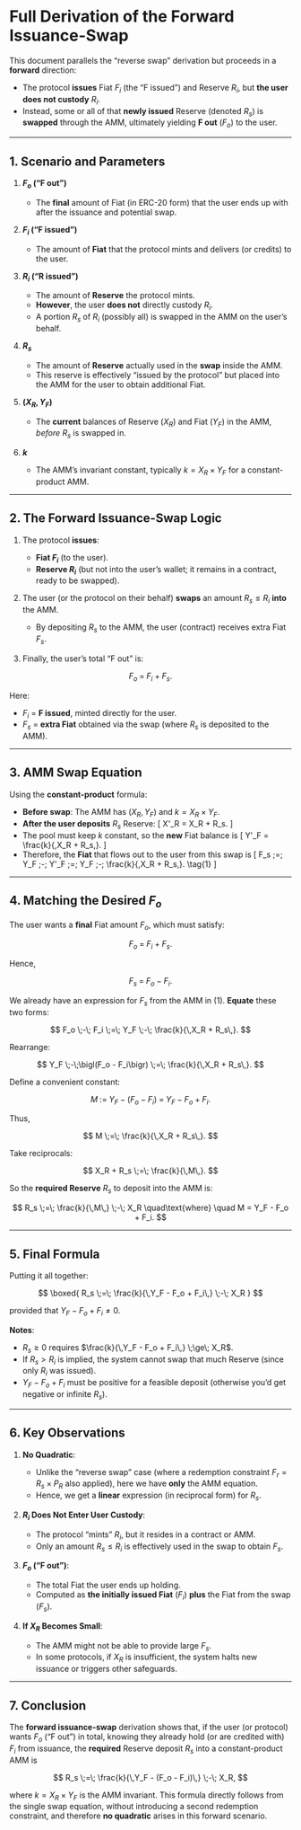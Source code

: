 # Full Derivation of the Forward Issuance-Swap

This document parallels the “reverse swap” derivation but proceeds in a **forward** direction:

- The protocol **issues** Fiat $F_i$ (the “F issued”) and Reserve $R_i$, but **the user does not custody** $R_i$.  
- Instead, some or all of that **newly issued** Reserve (denoted $R_s$) is **swapped** through the AMM, ultimately yielding **F out** ($F_o$) to the user.

---

## 1. Scenario and Parameters

1. **$F_o$ (“F out”)**  
   - The **final** amount of Fiat (in ERC-20 form) that the user ends up with after the issuance and potential swap.

2. **$F_i$ (“F issued”)**  
   - The amount of **Fiat** that the protocol mints and delivers (or credits) to the user.  

3. **$R_i$ (“R issued”)**  
   - The amount of **Reserve** the protocol mints.  
   - **However**, the user **does not** directly custody $R_i$.  
   - A portion $R_s$ of $R_i$ (possibly all) is swapped in the AMM on the user’s behalf.

4. **$R_s$**  
   - The amount of **Reserve** actually used in the **swap** inside the AMM.  
   - This reserve is effectively “issued by the protocol” but placed into the AMM for the user to obtain additional Fiat.

5. **$(X_R, Y_F)$**  
   - The **current** balances of Reserve ($X_R$) and Fiat ($Y_F$) in the AMM, *before* $R_s$ is swapped in.

6. **$k$**  
   - The AMM’s invariant constant, typically $k = X_R \times Y_F$ for a constant-product AMM.

---

## 2. The Forward Issuance-Swap Logic

1. The protocol **issues**:
   - **Fiat $F_i$** (to the user).  
   - **Reserve $R_i$** (but not into the user’s wallet; it remains in a contract, ready to be swapped).

2. The user (or the protocol on their behalf) **swaps** an amount $R_s \le R_i$ **into** the AMM.  
   - By depositing $R_s$ to the AMM, the user (contract) receives extra Fiat $F_s$.

3. Finally, the user’s total “F out” is:

$$
F_o \;=\; F_i \;+\; F_s.
$$

Here:  
- $F_i$ = **F issued**, minted directly for the user.  
- $F_s$ = **extra Fiat** obtained via the swap (where $R_s$ is deposited to the AMM).

---

## 3. AMM Swap Equation

Using the **constant-product** formula:

- **Before swap**: The AMM has $(X_R, Y_F)$ and $k = X_R \times Y_F$.  
- **After the user deposits** $R_s$ Reserve:
  \[
    X'_R = X_R + R_s.
  \]
- The pool must keep $k$ constant, so the **new** Fiat balance is
  \[
    Y'_F = \frac{k}{\,X_R + R_s\,}.
  \]
- Therefore, the **Fiat** that flows out to the user from this swap is
  \[
    F_s
    \;=\;
    Y_F
    \;-\;
    Y'_F
    \;=\;
    Y_F
    \;-\;
    \frac{k}{\,X_R + R_s\,}.
  \tag{1}
  \]

---

## 4. Matching the Desired $F_o$

The user wants a **final** Fiat amount $F_o$, which must satisfy:

$$
F_o 
\;=\;
F_i + F_s.
$$

Hence,

$$
F_s 
\;=\;
F_o \;-\; F_i.
\tag{2}
$$

We already have an expression for $F_s$ from the AMM in (1).  **Equate** these two forms:

$$
F_o \;-\; F_i 
\;=\; 
Y_F \;-\; \frac{k}{\,X_R + R_s\,}.
$$

Rearrange:

$$
Y_F \;-\;\bigl(F_o - F_i\bigr)
\;=\;
\frac{k}{\,X_R + R_s\,}.
$$

Define a convenient constant:

$$
M 
\;:=\; 
Y_F \;-\; \bigl(F_o - F_i\bigr)
\;=\; 
Y_F \;-\; F_o \;+\; F_i.
$$

Thus,

$$
M \;=\; \frac{k}{\,X_R + R_s\,}.
$$

Take reciprocals:

$$
X_R + R_s
\;=\;
\frac{k}{\,M\,}.
$$

So the **required Reserve** $R_s$ to deposit into the AMM is:

$$
R_s 
\;=\;
\frac{k}{\,M\,} 
\;-\;
X_R
\quad\text{where}
\quad
M = Y_F - F_o + F_i.
$$

---

## 5. Final Formula

Putting it all together:

$$
\boxed{
R_s 
\;=\;
\frac{k}{\,Y_F - F_o + F_i\,}
\;-\;
X_R
}
$$

provided that $Y_F - F_o + F_i \neq 0$.

**Notes**:

- $R_s \ge 0$ requires $\frac{k}{\,Y_F - F_o + F_i\,} \;\ge\; X_R$.  
- If $R_s > R_i$ is implied, the system cannot swap that much Reserve (since only $R_i$ was issued).  
- $Y_F - F_o + F_i$ must be positive for a feasible deposit (otherwise you’d get negative or infinite $R_s$).

---

## 6. Key Observations

1. **No Quadratic**:  
   - Unlike the “reverse swap” case (where a redemption constraint $F_r = R_s \times P_R$ also applied), here we have **only** the AMM equation.  
   - Hence, we get a **linear** expression (in reciprocal form) for $R_s$.

2. **$R_i$ Does Not Enter User Custody**:  
   - The protocol “mints” $R_i$, but it resides in a contract or AMM.  
   - Only an amount $R_s \le R_i$ is effectively used in the swap to obtain $F_s$.

3. **$F_o$ (“F out”)**:  
   - The total Fiat the user ends up holding.  
   - Computed as **the initially issued Fiat** ($F_i$) **plus** the Fiat from the swap ($F_s$).

4. **If $X_R$ Becomes Small**:  
   - The AMM might not be able to provide large $F_s$.  
   - In some protocols, if $X_R$ is insufficient, the system halts new issuance or triggers other safeguards.

---

## 7. Conclusion

The **forward issuance-swap** derivation shows that, if the user (or protocol) wants $F_o$ (“F out”) in total, knowing they already hold (or are credited with) $F_i$ from issuance, the **required** Reserve deposit $R_s$ into a constant-product AMM is

$$
R_s 
\;=\;
\frac{k}{\,Y_F - (F_o - F_i)\,}
\;-\;
X_R,
$$

where $k = X_R \times Y_F$ is the AMM invariant. This formula directly follows from the single swap equation, without introducing a second redemption constraint, and therefore **no quadratic** arises in this forward scenario.
